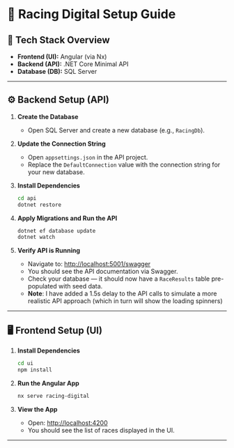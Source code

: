 # 🏁 Racing Digital Setup Guide

## 🧱 Tech Stack Overview

- **Frontend (UI):** Angular (via Nx)
- **Backend (API):** .NET Core Minimal API
- **Database (DB):** SQL Server

---

## ⚙️ Backend Setup (API)

1. **Create the Database**

   - Open SQL Server and create a new database (e.g., `RacingDb`).

2. **Update the Connection String**

   - Open `appsettings.json` in the API project.
   - Replace the `DefaultConnection` value with the connection string for your new database.

3. **Install Dependencies**

   ```bash
   cd api
   dotnet restore
   ```

4. **Apply Migrations and Run the API**

   ```bash
   dotnet ef database update
   dotnet watch
   ```

5. **Verify API is Running**

   - Navigate to: [http://localhost:5001/swagger](http://localhost:5001/swagger)
   - You should see the API documentation via Swagger.
   - Check your database — it should now have a `RaceResults` table pre-populated with seed data.
   - **Note**: I have added a 1.5s delay to the API calls to simulate a more realistic API approach (which in turn will show the loading spinners)

---

## 🖥️ Frontend Setup (UI)

1. **Install Dependencies**

   ```bash
   cd ui
   npm install
   ```

2. **Run the Angular App**

   ```bash
   nx serve racing-digital
   ```

3. **View the App**

   - Open: [http://localhost:4200](http://localhost:4200)
   - You should see the list of races displayed in the UI.

---
